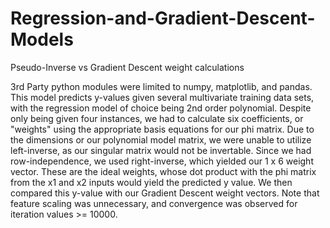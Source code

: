 # Regression-and-Gradient-Descent-Models
Pseudo-Inverse vs Gradient Descent weight calculations

3rd Party python modules were limited to numpy, matplotlib, and pandas. This model predicts y-values given several multivariate training data sets, with the regression model of choice being 2nd order polynomial. Despite only being given four instances, we had to calculate six coefficients, or "weights" using the appropriate basis equations for our phi matrix. Due to the dimensions or our polynomial model matrix, we were unable to utilize left-inverse, as our singular matrix would not be invertable. Since we had row-independence, we used right-inverse, which yielded our 1 x 6 weight vector. These are the ideal weights, whose dot product with the phi matrix from the x1 and x2 inputs would yield the predicted y value. We then compared this y-value with our Gradient Descent weight vectors. Note that feature scaling was unnecessary, and convergence was observed for iteration values >= 10000. 
